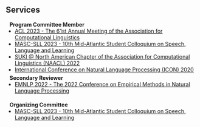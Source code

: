## Services

<h4 style="margin:0 10px 0;">Program Committee Member</h4>

<ul style="margin:0 0 5px;">
  <li><a href="https://2023.aclweb.org/"><autocolor>ACL 2023 - The 61st Annual Meeting of the Association for Computational Linguistics</autocolor></a></li>
  <li><a href="https://2023.aclweb.org/"><autocolor>MASC-SLL 2023 - 10th Mid-Atlantic Student Colloquium on Speech, Language and Learning</autocolor></a></li>
  <li><a href="https://suki-workshop.github.io/"><autocolor>SUKI @ North American Chapter of the Association for Computational Linguistics (NAACL) 2022</autocolor></a></li>
  <li><a href="https://www.iitp.ac.in/~ai-nlp-ml/icon2020/"><autocolor>International Conference on Natural Language Processing (ICON) 2020</autocolor></a></li>
</ul>

<h4 style="margin:0 10px 0;">Secondary Reviewer</h4>

<ul style="margin:0 0 20px;">
  <li><a href="https://2022.emnlp.org/"><autocolor>EMNLP 2022 - The 2022 Conference on Empirical Methods in Natural Language Processing</autocolor></a></li>
</ul>

<h4 style="margin:0 10px 0;">Organizing Committee</h4>

<ul style="margin:0 0 20px;">
 <li><a href="https://2023.aclweb.org/"><autocolor>MASC-SLL 2023 - 10th Mid-Atlantic Student Colloquium on Speech, Language and Learning</autocolor></a></li>
</ul>
